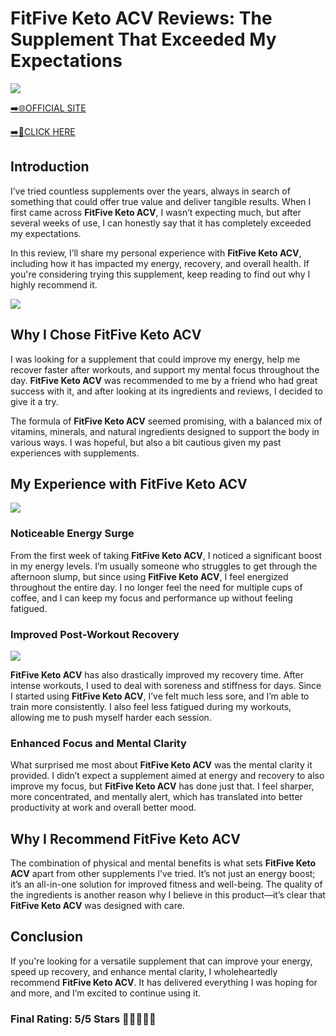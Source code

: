 # **FitFive Keto ACV Reviews**: The Supplement That Exceeded My Expectations

[![](https://static.vecteezy.com/system/resources/thumbnails/019/896/014/small/buy-now-gradient-button-with-cart-symbol-buy-now-illustration-png.png)](https://edetoop.top/lander/sugarpreland-1/fitficeketoacv.html) 

[➡️🌐OFFICIAL SITE](https://edetoop.top/lander/sugarpreland-1/fitficeketoacv.html) 

[➡️🔗CLICK HERE](https://edetoop.top/lander/sugarpreland-1/fitficeketoacv.html) 


## Introduction

I’ve tried countless supplements over the years, always in search of something that could offer true value and deliver tangible results. When I first came across **FitFive Keto ACV**, I wasn’t expecting much, but after several weeks of use, I can honestly say that it has completely exceeded my expectations.

In this review, I’ll share my personal experience with **FitFive Keto ACV**, including how it has impacted my energy, recovery, and overall health. If you're considering trying this supplement, keep reading to find out why I highly recommend it.

[![](https://wallpapers.com/images/hd/red-order-now-button-udg4jcj4arvn8b0n-2.png)](https://edetoop.top/lander/sugarpreland-1/fitficeketoacv.html)  

## Why I Chose **FitFive Keto ACV**

I was looking for a supplement that could improve my energy, help me recover faster after workouts, and support my mental focus throughout the day. **FitFive Keto ACV** was recommended to me by a friend who had great success with it, and after looking at its ingredients and reviews, I decided to give it a try.

The formula of **FitFive Keto ACV** seemed promising, with a balanced mix of vitamins, minerals, and natural ingredients designed to support the body in various ways. I was hopeful, but also a bit cautious given my past experiences with supplements.

## My Experience with **FitFive Keto ACV**

[![](https://static.vecteezy.com/system/resources/thumbnails/019/896/014/small/buy-now-gradient-button-with-cart-symbol-buy-now-illustration-png.png)](https://edetoop.top/lander/sugarpreland-1/fitficeketoacv.html)

### Noticeable Energy Surge

From the first week of taking **FitFive Keto ACV**, I noticed a significant boost in my energy levels. I’m usually someone who struggles to get through the afternoon slump, but since using **FitFive Keto ACV**, I feel energized throughout the entire day. I no longer feel the need for multiple cups of coffee, and I can keep my focus and performance up without feeling fatigued.

### Improved Post-Workout Recovery

[![](https://wallpapers.com/images/hd/red-order-now-button-udg4jcj4arvn8b0n-2.png)](https://edetoop.top/lander/sugarpreland-1/fitficeketoacv.html)  

**FitFive Keto ACV** has also drastically improved my recovery time. After intense workouts, I used to deal with soreness and stiffness for days. Since I started using **FitFive Keto ACV**, I’ve felt much less sore, and I’m able to train more consistently. I also feel less fatigued during my workouts, allowing me to push myself harder each session.

### Enhanced Focus and Mental Clarity

What surprised me most about **FitFive Keto ACV** was the mental clarity it provided. I didn’t expect a supplement aimed at energy and recovery to also improve my focus, but **FitFive Keto ACV** has done just that. I feel sharper, more concentrated, and mentally alert, which has translated into better productivity at work and overall better mood.

## Why I Recommend **FitFive Keto ACV**

The combination of physical and mental benefits is what sets **FitFive Keto ACV** apart from other supplements I’ve tried. It’s not just an energy boost; it’s an all-in-one solution for improved fitness and well-being. The quality of the ingredients is another reason why I believe in this product—it’s clear that **FitFive Keto ACV** was designed with care.

## Conclusion

If you're looking for a versatile supplement that can improve your energy, speed up recovery, and enhance mental clarity, I wholeheartedly recommend **FitFive Keto ACV**. It has delivered everything I was hoping for and more, and I’m excited to continue using it.

### Final Rating: 5/5 Stars 🌟🌟🌟🌟🌟
